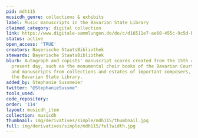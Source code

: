 ```yaml
---
pid: mdh115
musicdh_genre: collections & exhibits
label: Music manuscripts in the Bavarian State Library
claimed_category: digital collection
link: https://www.digitale-sammlungen.de/de/c/d16511e7-ae60-455c-9c5d-b4e21ef49285/items
status: active
open_access: 'TRUE'
creators: Bayerische StaatsBibliothek
stewards: Bayerische StaatsBibliothek
blurb: Autograph and copists' manuscript scores created from the 15th century to the
  present day, such as the monumental choir books of the Bavarian Court Orchestra
  and manuscripts from collections and estates of important composers, digitized by
  the Bavarian State Library.
added_by: Stephanie Sussmeier
twitter: "@StephanieSussme"
tools_used:
code_repository:
order: '114'
layout: musicdh_item
collection: musicdh
thumbnail: img/derivatives/simple/mdh115/thumbnail.jpg
full: img/derivatives/simple/mdh115/fullwidth.jpg
---
```

